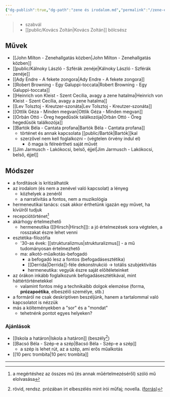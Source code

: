 ```yaml
---
{"dg-publish":true,"dg-path":"zene és irodalom.md","permalink":"/zene-es-irodalom/"}
---
```


> - szabvál
> - [[public/Kovács Zoltán\|Kovács Zoltán]] bölcsész
## Művek
- [[John Milton - Zenehallgatás közben\|John Milton - Zenehallgatás közben]]
- [[public/Kálnoky László - Szférák zenéje\|Kálnoky László - Szférák zenéje]]
- [[Ady Endre - A fekete zongora\|Ady Endre - A fekete zongora]]
- [[Robert Browning - Egy Galuppi-toccata\|Robert Browning - Egy Galuppi-toccata]]
- [[Heinrich von Kleist - Szent Cecília, avagy a zene hatalma\|Heinrich von Kleist - Szent Cecília, avagy a zene hatalma]]
- [[Lev Tolsztoj - Kreutzer-szonáta\|Lev Tolsztoj - Kreutzer-szonáta]]
- [[Ottlik Géza - Minden megvan\|Ottlik Géza - Minden megvan]]
- [[Orbán Ottó - Öreg hegedűsök találkozója\|Orbán Ottó - Öreg hegedűsök találkozója]]
- [[Bartók Béla - Cantata profana\|Bartók Béla - Cantata profana]]
	- történet és annak kapcsolata [[public/Bartók\|Bartók]]kal
	- szerzővel nem kell foglalkozni - (végtelen örvény indul el)
		- ő maga is félreértheti saját művét
- [[Jim Jarmusch - Lakókocsi, belső, éjjel\|Jim Jarmusch - Lakókocsi, belső, éjjel]]
## Módszer
- a fordítások is kritizálhatók
- az irodalom (és nem a zenével való kapcsolat) a lényeg
	- közhelyek a zenéről
	- a narrativitás a fontos, nem a muzikológia
- hermeneutikai tanács: csak akkor érthetünk igazán egy művet, ha kívülről tudjuk
- recepciótörténet[^2]
- akárhogy értelmezhető
	- hermeneutika ([[Hirsch\|Hirsch]]): a jó értelmezések sora végtelen, a rosszakat észre lehet venni
- esztétika-filozófia
	- '30-as évek: [[strukturalizmus\|strukturalizmus]] - a mű tudományosan értelmezhető
	- ma: alkotó-műalkotás-befogadó
		- a befogadó lesz a fontos (befogadásesztétika)
		- [[Derrida\|Derrida]]-féle dekonstrukció -> totális szubjektivitás
		- hermeneutika: vegyük észre saját előítéleteinket
- az órákon inkább foglalkozunk befogadásesztétikával, mint háttértörténetekkel
	- valamint fontos még a technikaibb dolgok elemzése (forma, **prózapoétika**, elbeszélő személye, stb.)
- a formáról ne csak deskriptíven beszéljünk, hanem a tartalommal való kapcsolatot is nézzük
- más a költeményekben a "sor" és a "mondat"
	- tehetnénk pontot egyes helyeken?
### Ajánlások
- [[Iskola a határon\|Iskola a határon]] (beszély[^1])
- [[Bacsó Béla - Szép-e a szép\|Bacsó Béla - Szép-e a szép]]
	- a szép is lehet rút, az a szép, ami erős műalkotás
- [[10 perc trombita\|10 perc trombita]]

---
[^1]: rövid, rendsz. prózában írt elbeszélés mint írói műfaj; novella. ([forrás](https://www.arcanum.com/hu/online-kiadvanyok/Lexikonok-a-magyar-nyelv-ertelmezo-szotara-1BE8B/b-1EF8E/beszely-209B4/))
[^2]: a megértéshez az összes mű (és annak műértelmezéséről) szóló mű elolvasása